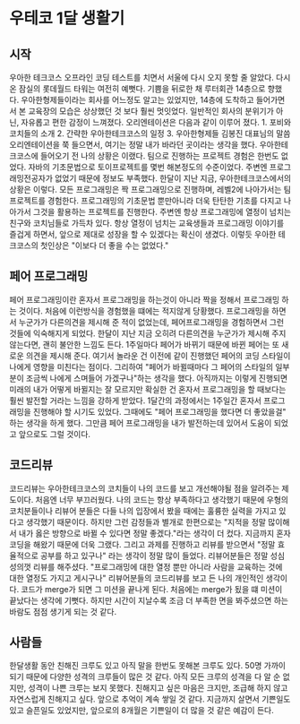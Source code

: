 # 우테코 1달 생활기

## 시작
우아한 테크코스 오프라인 코딩 테스트를 치면서 서울에 다시 오지 못할 줄 알았다.
다시 온 잠실의 롯데월드 타워는 여전히 예뻣다. 
기쁨을 뒤로한 채 루터회관 14층으로 향했다. 
우아한형제들이라는 회사를 어느정도 알고는 있었지만, 14층에 도착하고 들어가면서 본 교육장의 모습은 상상했던 것 보다 훨씬 멋잇었다. 
일반적인 회사의 분위기가 아닌, 자유롭고 편한 감정이 느껴졌다. 
오리엔테이션은 다음과 같이 이루어 졌다. 1. 포비와 코치들의 소개 2. 간략한 우아한테크코스의 일정 3. 우아한형제들 김봉진 대표님의 말씀
오리엔테이션을 쭉 들으면서, 여기는 정말 내가 바라던 곳이라는 생각을 했다.
우아한테크코스에 들어오기 전 나의 상황은 이랬다.
팀으로 진행하는 프로젝트 경험은 한번도 없었다. 
자바의 기초문법으로 토이프로젝트를 몇번 해본정도의 수준이었다.
주변엔 프로그래밍전공자가 없었기 때문에 정보도 부족했다. 
한달이 지난 지금, 우아한테크코스에서의 상황은 이렇다.
모든 프로그래밍은 짝 프로그래밍으로 진행하며, 레벨2에 나아가서는 팀 프로젝트를 경험한다.
프로그래밍의 기초문법 뿐만아니라 더욱 탄탄한 기초를 다지고 나아가서 그것을 활용하는 프로젝트를 진행한다.
주변엔 항상 프로그래밍에 열정이 넘치는 친구와 코치님들로 가득차 있다.
항상 열정이 넘치는 교육생들과 프로그래밍 이야기를 즐겁게 하면서, 앞으로 제대로 성장을 할 수 있겠다는 확신이 생겼다.
이렇듯 우아한 테크코스의 첫인상은 "이보다 더 좋을 수는 없었다." 
<br/>

## 페어 프로그래밍 
페어 프로그래밍이란 혼자서 프로그래밍을 하는것이 아니라 짝을 정해서 프로그래밍 하는 것이다.
처음에 이런방식을 경험했을 떄에는 적지않게 당황했다. 
프로그래밍을 하면서 누군가가 다른의견을 제시해 준 적이 없었는데, 페어프로그래밍을 경험하면서 그런 것들에 익숙해지게 되었다.
한달이 지난 지금 오히려 다른의견을 누군가가 제시해 주지않는다면, 괜히 불안한 느낌도 든다.
1주일마다 페어가 바뀌기 때문에 바뀐 페어는 또 새로운 의견을 제시해 준다.
여기서 놀라운 건 이전에 같이 진행했던 페어의 코딩 스타일이 나에게 영향을 미친다는 점이다.
그리하여 "페어가 바뀔때마다 그 페어의 스타일의 일부분이 조금씩 나에게 스며들어 가겠구나"하는 생각을 했다.
아직까지는 이렇게 진행되면 미래의 내가 어떻게 바뀔지는 잘 모르지만 확실한 건 혼자서 프로그래밍을 할 때보다는 훨씬 발전할 거라는 느낌을 강하게 받았다.
1달간의 과정에서는 1주일간 혼자서 프로그래밍을 진행해야 할 시기도 있었다.
그때에도 "페어 프로그래밍을 했다면 더 좋았을걸" 하는 생각을 하게 했다.
그만큼 페어 프로그래밍을 내가 발전하는데 있어서 도움이 되었고 앞으로도 그럴 것이다.
<br/>

## 코드리뷰
코드리뷰는 우아한테크코스의 코치들이 나의 코드를 보고 개선해야될 점을 알려주는 제도이다.
처음엔 너무 부끄러웠다. 
나의 코드는 항상 부족하다고 생각했기 때문에 우형의 코치분들이나 리뷰어 분들은 다들 나의 입장에서 봤을 때에는 훌륭한 실력을 가지고 있다고 생각했기 때문이다.
하지만 그런 감정들과 별개로 한편으로는 "지적을 정말 많이해서 내가 옳은 방향으로 바뀔 수 있다면 정말 좋겠다."라는 생각이 더 컸다.
지금까지 혼자 코딩을 해왔기 때문에 더욱 그랬다.
그리고 과제를 진행하고 리뷰를 받으면서 "정말 효율적으로 공부를 하고 있구나" 라는 생각이 정말 많이 들었다.
리뷰어분들은 정말 성심성의껏 리뷰를 해주셨다.
"프로그래밍에 대한 열정 뿐만 아니라 사람을 교육하는 것에 대한 열정도 가지고 게시구나"
리뷰어분들의 코드리뷰를 보고 든 나의 개인적인 생각이다.
코드가 merge가 되면 그 미션을 끝나게 된다.
처음에는 merge가 됬을 떄 미션이 끝났다는 생각에 기뻣다.
하지만 시간이 지날수록 조금 더 부족한 면을 봐주셨으면 하는 바람도 점점 생기게 되는 것 같다.
<br/>

## 사람들
한달생활 동안 친해진 크루도 있고 아직 말을 한번도 못해본 크루도 있다.
50명 가까이 되기 때문에 다양한 성격의 크루들이 많은 것 같다.
아직 모든 크루의 성격을 다 알 순 없지만, 성격이 나쁜 크루는 보지 못했다.
친해지고 싶은 마음은 크지만, 조급해 하지 않고 자연스럽게 친해지고 싶다.
앞으로 추억이 계속 쌓일 것 같다.
지금까지 살면서 기쁜일도 있고 슬픈일도 있었지만, 앞으로의 8개월은 기쁜일이 더 많을 것 같은 예감이 든다.












